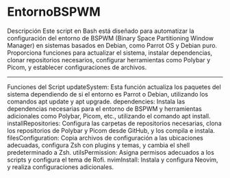 # EntornoBSPWM

Descripción
Este script en Bash está diseñado para automatizar la configuración del entorno de BSPWM (Binary Space Partitioning Window Manager) en sistemas basados en Debian, como Parrot OS y Debian puro. Proporciona funciones para actualizar el sistema, instalar dependencias, clonar repositorios necesarios, configurar herramientas como Polybar y Picom, y establecer configuraciones de archivos.

***

Funciones del Script
updateSystem: Esta función actualiza los paquetes del sistema dependiendo de si el entorno es Parrot o Debian, utilizando los comandos apt update y apt upgrade.
dependencies: Instala las dependencias necesarias para el entorno de BSPWM y herramientas adicionales como Polybar, Picom, etc., utilizando el comando apt install.
installRepositories: Configura las carpetas de repositorios necesarias, clona los repositorios de Polybar y Picom desde GitHub, y los compila e instala.
filesConfiguration: Copia archivos de configuración a las ubicaciones adecuadas, configura Zsh con plugins y temas, y cambia el shell predeterminado a Zsh.
utilsPermission: Asigna permisos adecuados a los scripts y configura el tema de Rofi.
nvimInstall: Instala y configura Neovim, y realiza configuraciones adicionales.
